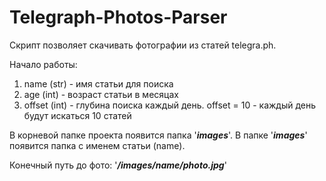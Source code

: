 # Telegraph-Photos-Parser

Скрипт позволяет скачивать фотографии из статей telegra.ph.

Начало работы:
1. name (str) - имя статьи для поиска
2. age (int) - возраст статьи в месяцах
3. offset (int) - глубина поиска каждый день.
   offset = 10 - каждый день будут искаться 10 статей

В корневой папке проекта появится папка '<b><i>images</i></b>'.
В папке '<b><i>images</i></b>' появится папка с именем статьи (name).

Конечный путь до фото:
'<b><i>/images/name/photo.jpg</i></b>'
